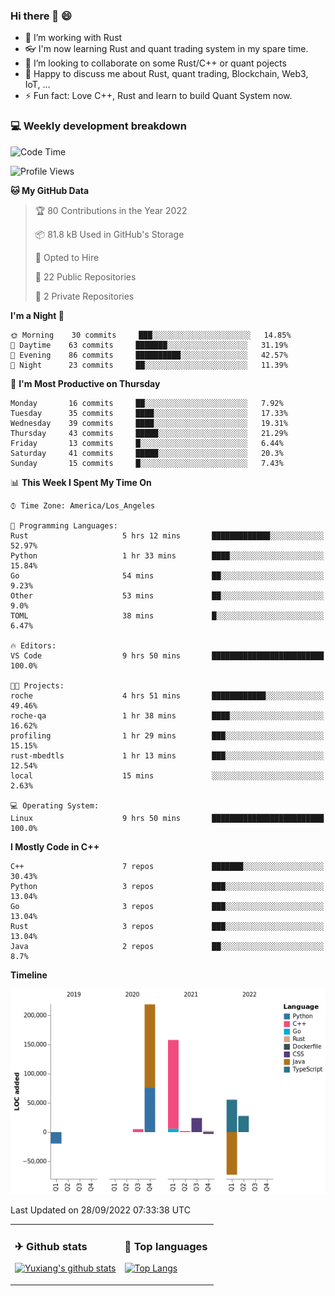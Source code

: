 ### Hi there 👋 😄

- 🔭 I’m working with Rust
- 👓 I'm now learning Rust and quant trading system in my spare time.
- 👯 I’m looking to collaborate on some Rust/C++ or quant pojects
- 💬 Happy to discuss me about Rust, quant trading, Blockchain, Web3, IoT, ...
- ⚡ Fun fact: Love C++, Rust and learn to build Quant System now.



<table>
<tr>
<td valign="top" width="54%">

### ✈ Github stats

[![Yuxiang's github stats](https://github-readme-stats.vercel.app/api?username=Taowyoo&show_icons=true&line_height=21&show_icons=true&theme=tokyonight)](https://github.com/anuraghazra/github-readme-stats)

</td>

<td valign="top" width="46%">

### 📕 Top languages

[![Top Langs](https://github-readme-stats.vercel.app/api/top-langs/?username=Taowyoo&show_icons=true&layout=compact&theme=vue)](https://github.com/anuraghazra/github-readme-stats)

</td>
</tr>

### 💻 Weekly development breakdown

<!--START_SECTION:waka-->
![Code Time](http://img.shields.io/badge/Code%20Time-554%20hrs%202%20mins-blue)

![Profile Views](http://img.shields.io/badge/Profile%20Views-0-blue)

**🐱 My GitHub Data** 

> 🏆 80 Contributions in the Year 2022
 > 
> 📦 81.8 kB Used in GitHub's Storage 
 > 
> 💼 Opted to Hire
 > 
> 📜 22 Public Repositories 
 > 
> 🔑 2 Private Repositories  
 > 
**I'm a Night 🦉** 

```text
🌞 Morning    30 commits     ███░░░░░░░░░░░░░░░░░░░░░░   14.85% 
🌆 Daytime    63 commits     ███████░░░░░░░░░░░░░░░░░░   31.19% 
🌃 Evening    86 commits     ██████████░░░░░░░░░░░░░░░   42.57% 
🌙 Night      23 commits     ██░░░░░░░░░░░░░░░░░░░░░░░   11.39%

```
📅 **I'm Most Productive on Thursday** 

```text
Monday       16 commits     ██░░░░░░░░░░░░░░░░░░░░░░░   7.92% 
Tuesday      35 commits     ████░░░░░░░░░░░░░░░░░░░░░   17.33% 
Wednesday    39 commits     ████░░░░░░░░░░░░░░░░░░░░░   19.31% 
Thursday     43 commits     █████░░░░░░░░░░░░░░░░░░░░   21.29% 
Friday       13 commits     █░░░░░░░░░░░░░░░░░░░░░░░░   6.44% 
Saturday     41 commits     █████░░░░░░░░░░░░░░░░░░░░   20.3% 
Sunday       15 commits     █░░░░░░░░░░░░░░░░░░░░░░░░   7.43%

```


📊 **This Week I Spent My Time On** 

```text
⌚︎ Time Zone: America/Los_Angeles

💬 Programming Languages: 
Rust                     5 hrs 12 mins       █████████████░░░░░░░░░░░░   52.97% 
Python                   1 hr 33 mins        ████░░░░░░░░░░░░░░░░░░░░░   15.84% 
Go                       54 mins             ██░░░░░░░░░░░░░░░░░░░░░░░   9.23% 
Other                    53 mins             ██░░░░░░░░░░░░░░░░░░░░░░░   9.0% 
TOML                     38 mins             █░░░░░░░░░░░░░░░░░░░░░░░░   6.47%

🔥 Editors: 
VS Code                  9 hrs 50 mins       █████████████████████████   100.0%

🐱‍💻 Projects: 
roche                    4 hrs 51 mins       ████████████░░░░░░░░░░░░░   49.46% 
roche-qa                 1 hr 38 mins        ████░░░░░░░░░░░░░░░░░░░░░   16.62% 
profiling                1 hr 29 mins        ███░░░░░░░░░░░░░░░░░░░░░░   15.15% 
rust-mbedtls             1 hr 13 mins        ███░░░░░░░░░░░░░░░░░░░░░░   12.54% 
local                    15 mins             ░░░░░░░░░░░░░░░░░░░░░░░░░   2.63%

💻 Operating System: 
Linux                    9 hrs 50 mins       █████████████████████████   100.0%

```

**I Mostly Code in C++** 

```text
C++                      7 repos             ███████░░░░░░░░░░░░░░░░░░   30.43% 
Python                   3 repos             ███░░░░░░░░░░░░░░░░░░░░░░   13.04% 
Go                       3 repos             ███░░░░░░░░░░░░░░░░░░░░░░   13.04% 
Rust                     3 repos             ███░░░░░░░░░░░░░░░░░░░░░░   13.04% 
Java                     2 repos             ██░░░░░░░░░░░░░░░░░░░░░░░   8.7%

```


**Timeline**

![Chart not found](https://raw.githubusercontent.com/Taowyoo/Taowyoo/master/charts/bar_graph.png) 


 Last Updated on 28/09/2022 07:33:38 UTC
<!--END_SECTION:waka-->
